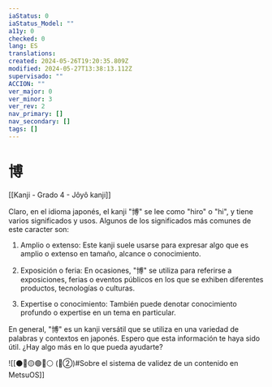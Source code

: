 ```yaml
---
iaStatus: 0
iaStatus_Model: ""
a11y: 0
checked: 0
lang: ES
translations: 
created: 2024-05-26T19:20:35.809Z
modified: 2024-05-27T13:38:13.112Z
supervisado: ""
ACCION: ""
ver_major: 0
ver_minor: 3
ver_rev: 2
nav_primary: []
nav_secondary: []
tags: []
---
```

# 博

[[Kanji - Grado 4 - Jôyô kanji]]

Claro, en el idioma japonés, el kanji "博" se lee como "hiro" o "hi", y tiene varios significados y usos. Algunos de los significados más comunes de este caracter son:

1. Amplio o extenso: Este kanji suele usarse para expresar algo que es amplio o extenso en tamaño, alcance o conocimiento.

2. Exposición o feria: En ocasiones, "博" se utiliza para referirse a exposiciones, ferias o eventos públicos en los que se exhiben diferentes productos, tecnologías o culturas.

3. Expertise o conocimiento: También puede denotar conocimiento profundo o expertise en un tema en particular.

En general, "博" es un kanji versátil que se utiliza en una variedad de palabras y contextos en japonés. Espero que esta información te haya sido útil. ¿Hay algo más en lo que pueda ayudarte?


![[⚫🔴🟡🟢🔵⚪ (🔴②)#Sobre el sistema de validez de un contenido en MetsuOS]]